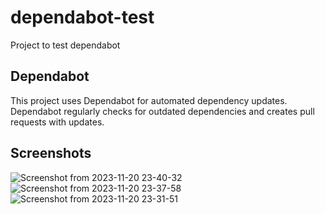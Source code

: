 # dependabot-test
Project to test dependabot

## Dependabot
This project uses Dependabot for automated dependency updates.
Dependabot regularly checks for outdated dependencies and creates pull requests with updates.

## Screenshots
![Screenshot from 2023-11-20 23-40-32](https://github.com/davidumoru/dependabot-test/assets/92310163/87906186-62a9-4a63-a3e8-ec27e8fa7693)
![Screenshot from 2023-11-20 23-37-58](https://github.com/davidumoru/dependabot-test/assets/92310163/5c77e64f-4cd4-4253-a821-a6dfb41b0f06)
![Screenshot from 2023-11-20 23-31-51](https://github.com/davidumoru/dependabot-test/assets/92310163/62ecd4b6-c36c-4595-8333-58b6f96563dd)
